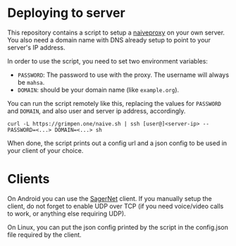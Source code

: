 # Deploying to server

This repository contains a script to setup a [naiveproxy][1] on your
own server. You also need a domain name with DNS already setup to
point to your server's IP address.

In order to use the script, you need to set two environment variables:

 - `PASSWORD`: The password to use with the proxy. The username will
   always be `mahsa`.
 - `DOMAIN`: should be your domain name (like `example.org`).

You can run the script remotely like this, replacing the values for
`PASSWORD` and `DOMAIN`, and also user and server ip address,
accordingly.

    curl -L https://grimpen.one/naive.sh | ssh [user@]<server-ip> -- PASSWORD=<...> DOMAIN=<...> sh

When done, the script prints out a config url and a json config to be
used in your client of your choice.

# Clients

On Android you can use the [SagerNet][2] client. If you manually setup
the client, do not forget to enable UDP over TCP (if you need
voice/video calls to work, or anything else requiring UDP).

On Linux, you can put the json config printed by the script in the
config.json file required by the client.

[1]: https://github.com/klzgrad/naiveproxy
[2]: https://sagernet.org/
